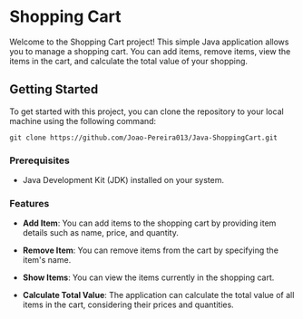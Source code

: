 # Shopping Cart

Welcome to the Shopping Cart project! This simple Java application allows you to manage a shopping cart. You can add items, remove items, view the items in the cart, and calculate the total value of your shopping.

## Getting Started

To get started with this project, you can clone the repository to your local machine using the following command:
```
git clone https://github.com/Joao-Pereira013/Java-ShoppingCart.git
```

### Prerequisites

- Java Development Kit (JDK) installed on your system.

### Features

- **Add Item**: You can add items to the shopping cart by providing item details such as name, price, and quantity.

- **Remove Item**: You can remove items from the cart by specifying the item's name.

- **Show Items**: You can view the items currently in the shopping cart.

- **Calculate Total Value**: The application can calculate the total value of all items in the cart, considering their prices and quantities.
